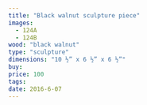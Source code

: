 ```yaml
---
title: "Black walnut sculpture piece"
images:
  - 124A
  - 124B
wood: "black walnut"
type: "sculpture"
dimensions: "10 ½” x 6 ½” x 6 ½”"
buy:
price: 100
tags:
date: 2016-6-07
---
```


